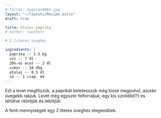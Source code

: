 ```yaml
---
# forrás: hpqscan0064.jpg
layout: "~/layouts/Recipe.astro"
draft: true

title: Olajos paprika
# author: <author>

# 2 literes üveghez

ingredients: |
  paprika -- 1.5 kg
  víz -- 7 dl
  20%-os ecet -- 2 dl
  cukor -- 10 dkg
  étolaj -- 0.5 dl
  só -- 1 csap. ek
---
```


Ezt a levet megfőzzük, a paprikát beletesszük még kissé megpuhul, azután üvegekb rakjuk. Levét még egyszer felforraljuk, egy kis _szoliálld_(?) és lehűtve ráöntjük és lekötjük.

A fenti mennyiségek egy 2 literes üveghez elegendőek.

